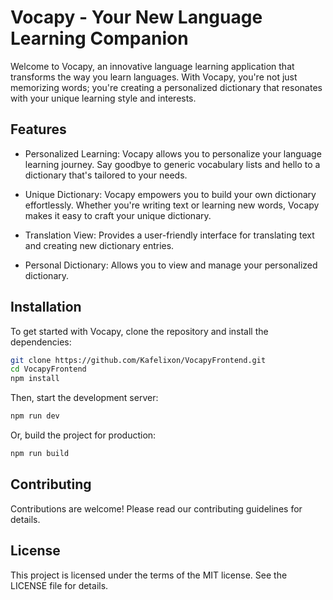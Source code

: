 # Vocapy - Your New Language Learning Companion

Welcome to Vocapy, an innovative language learning application that transforms the way you learn languages. With Vocapy, you're not just memorizing words; you're creating a personalized dictionary that resonates with your unique learning style and interests.

## Features

* Personalized Learning: Vocapy allows you to personalize your language learning journey. Say goodbye to generic vocabulary lists and hello to a dictionary that's tailored to your needs.

* Unique Dictionary: Vocapy empowers you to build your own dictionary effortlessly. Whether you're writing text or learning new words, Vocapy makes it easy to craft your unique dictionary.

* Translation View: Provides a user-friendly interface for translating text and creating new dictionary entries.

* Personal Dictionary: Allows you to view and manage your personalized dictionary.

## Installation

To get started with Vocapy, clone the repository and install the dependencies:

```bash
git clone https://github.com/Kafelixon/VocapyFrontend.git
cd VocapyFrontend
npm install
```

Then, start the development server:

```bash
npm run dev
```

Or, build the project for production:

```bash
npm run build
```

## Contributing

Contributions are welcome! Please read our contributing guidelines for details.

## License

This project is licensed under the terms of the MIT license. See the LICENSE file for details.
